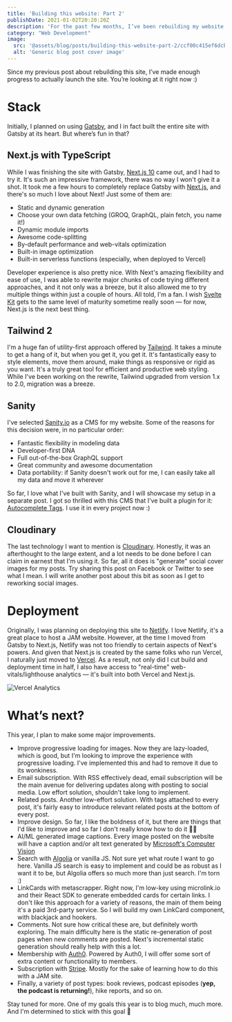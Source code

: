 ```yaml
---
title: 'Building this website: Part 2'
publishDate: 2021-01-02T20:20:20Z
description: 'For the past few months, I’ve been rebuilding my website. This time, I’ve built it from scratch, with these two hands. In this post, I want to take a deep dive into what and how I built, and what’s next.'
category: "Web Development"
image:
  src: '@assets/blog/posts/building-this-website-part-2/ccf00c415ef6dcb0fa914b907352d765b3b5c2b4-2024x2498.png'
  alt: 'Generic blog post cover image'
---
```


Since my previous post about rebuilding this site, I’ve made enough progress to actually launch the site. You’re looking at it right now :)

# Stack

Initially, I planned on using [Gatsby](https://gatsbyjs.com), and I in fact built the entire site with Gatsby at its heart. But where’s fun in that?

## Next.js with TypeScript

While I was finishing the site with Gatsby, [Next.js 10](https://nextjs.org/blog/next-10) came out, and I had to try it. It's such an impressive framework, there was no way I won't give it a shot. It took me a few hours to completely replace Gatsby with [Next.js](https://nextjs.org/), and there's so much I love about Next! Just some of them are:

- Static and dynamic generation
- Choose your own data fetching (GROQ, GraphQL, plain fetch, you name it!)
- Dynamic module imports
- Awesome code-splitting
- By-default performance and web-vitals optimization
- Built-in image optimization
- Built-in serverless functions (especially, when deployed to Vercel)

Developer experience is also pretty nice. With Next's amazing flexibility and ease of use, I was able to rewrite major chunks of code trying different approaches, and it not only was a breeze, but it also allowed me to try multiple things within just a couple of hours. All told, I'm a fan. I wish [Svelte Kit](https://svelte.dev/blog/whats-the-deal-with-sveltekit) gets to the same level of maturity sometime really soon — for now, Next.js is the next best thing.

## Tailwind 2

I'm a huge fan of utility-first approach offered by [Tailwind](https://tailwindcss.com). It takes a minute to get a hang of it, but when you get it, you get it. It's fantastically easy to style elements, move them around, make things as responsive or rigid as you want. It's a truly great tool for efficient and productive web styling. While I've been working on the rewrite, Tailwind upgraded from version 1.x to 2.0, migration was a breeze.

## Sanity

I've selected [Sanity.io](https://sanity.io) as a CMS for my website. Some of the reasons for this decision were, in no particular order:

- Fantastic flexibility in modeling data
- Developer-first DNA
- Full out-of-the-box GraphQL support
- Great community and awesome documentation
- Data portability: if Sanity doesn't work out for me, I can easily take all my data and move it wherever

So far, I love what I've built with Sanity, and I will showcase my setup in a separate post. I got so thrilled with this CMS that I've built a plugin for it: [Autocomplete Tags](https://www.sanity.io/plugins/autocomplete-tags). I use it in every project now :)

## Cloudinary

The last technology I want to mention is [Cloudinary](https://cloudinary.com). Honestly, it was an afterthought to the large extent, and a lot needs to be done before I can claim in earnest that I'm using it. So far, all it does is "generate" social cover images for my posts. Try sharing this post on Facebook or Twitter to see what I mean. I will write another post about this bit as soon as I get to reworking social images.

# Deployment

Originally, I was planning on deploying this site to [Netlify](https://netlify.com). I love Netlify, it's a great place to host a JAM website. However, at the time I moved from Gatsby to Next.js, Netlify was not too friendly to certain aspects of Next's powers. And given that Next.js is created by the same folks who run Vercel, I naturally just moved to [Vercel](https://vercel.com). As a result, not only did I cut build and deployment time in half, I also have access to "real-time" web-vitals/lighthouse analytics — it's built into both Vercel and Next.js.

![Vercel Analytics](assets/blog/posts/building-this-website-part-2/ccf00c415ef6dcb0fa914b907352d765b3b5c2b4-2024x2498.png)

# What’s next?

This year, I plan to make some major improvements.

- Improve progressive loading for images. Now they are lazy-loaded, which is good, but I'm looking to improve the experience with progressive loading. I've implemented this and had to remove it due to its wonkiness.
- Email subscription. With RSS effectively dead, email subscription will be the main avenue for delivering updates along with posting to social media. Low effort solution, shouldn't take long to implement.
- Related posts. Another low-effort solution. With tags attached to every post, it's fairly easy to introduce relevant related posts at the bottom of every post.
- Improve design. So far, I like the boldness of it, but there are things that I'd like to improve and so far I don't really know how to do it 🤷‍♂️
- AI/ML generated image captions. Every image posted on the website will have a caption and/or alt text generated by [Microsoft's Computer Vision](https://azure.microsoft.com/en-us/services/cognitive-services/computer-vision/)
- Search with [Algolia](https://algolia.com) or vanilla JS. Not sure yet what route I want to go here. Vanilla JS search is easy to implement and could be as robust as I want it to be, but Algolia offers so much more than just search. I'm torn :)
- LinkCards with metascrapper. Right now, I'm low-key using microlink.io and their React SDK to generate embedded cards for certain links. I don't like this approach for a variety of reasons, the main of them being it's a paid 3rd-party service. So I will build my own LinkCard component, with blackjack and hookers.
- Comments. Not sure how critical these are, but definitely worth exploring. The main difficulty here is the static re-generation of post pages when new comments are posted. Next's incremental static generation should really help with this a lot.
- Membership with [Auth0](https://auth0.com). Powered by Auth0, I will offer some sort of extra content or functionality to members.
- Subscription with [Stripe](https://stripe.com). Mostly for the sake of learning how to do this with a JAM site.
- Finally, a variety of post types: book reviews, podcast episodes (**yep, the podcast is returning!**), hike reports, and so on.

Stay tuned for more. One of my goals this year is to blog much, much more. And I'm determined to stick with this goal 💪
